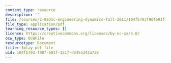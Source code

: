 ```yaml
---
content_type: resource
description: ''
file: /courses/2-003sc-engineering-dynamics-fall-2011/104fb703f90f601f1517d345a342a738_GUvoVvXwoOQ.pdf
file_type: application/pdf
learning_resource_types: []
license: https://creativecommons.org/licenses/by-nc-sa/4.0/
ocw_type: OCWFile
resourcetype: Document
title: 3play pdf file
uid: 104fb703-f90f-601f-1517-d345a342a738
---
```

